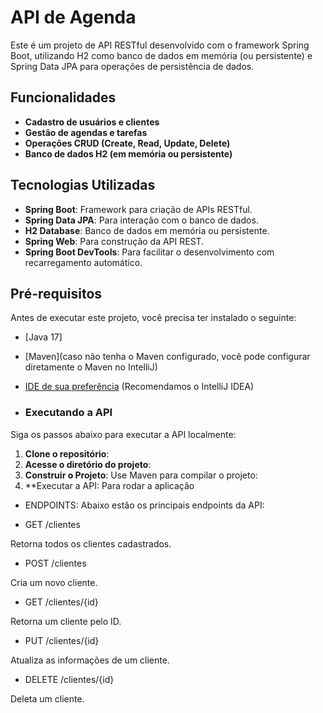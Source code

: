 # API de Agenda

Este é um projeto de API RESTful desenvolvido com o framework Spring Boot, utilizando H2 como banco de dados em memória (ou persistente) e Spring Data JPA para operações de persistência de dados.

## Funcionalidades

- **Cadastro de usuários e clientes**
- **Gestão de agendas e tarefas**
- **Operações CRUD (Create, Read, Update, Delete)**
- **Banco de dados H2 (em memória ou persistente)**

## Tecnologias Utilizadas

- **Spring Boot**: Framework para criação de APIs RESTful.
- **Spring Data JPA**: Para interação com o banco de dados.
- **H2 Database**: Banco de dados em memória ou persistente.
- **Spring Web**: Para construção da API REST.
- **Spring Boot DevTools**: Para facilitar o desenvolvimento com recarregamento automático.

## Pré-requisitos

Antes de executar este projeto, você precisa ter instalado o seguinte:

- [Java 17]
- [Maven](caso não tenha o Maven configurado, você pode configurar diretamente o Maven no IntelliJ)
- [IDE de sua preferência](https://www.jetbrains.com/idea/) (Recomendamos o IntelliJ IDEA)

- ### Executando a API

Siga os passos abaixo para executar a API localmente:

1. **Clone o repositório**:
2. **Acesse o diretório do projeto**:
3. **Construir o Projeto**:
   Use Maven para compilar o projeto:
4. **Executar a API: Para rodar a aplicação
- ENDPOINTS:
 Abaixo estão os principais endpoints da API:

- GET /clientes

Retorna todos os clientes cadastrados.


- POST /clientes

Cria um novo cliente. 


- GET /clientes/{id}

Retorna um cliente pelo ID.


- PUT /clientes/{id}

Atualiza as informações de um cliente.


- DELETE /clientes/{id}

Deleta um cliente.





